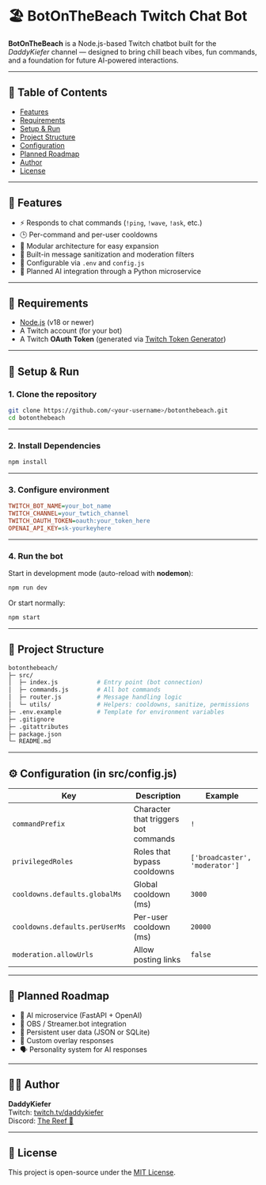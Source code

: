 # 🏖️ BotOnTheBeach Twitch Chat Bot

**BotOnTheBeach** is a Node.js-based Twitch chatbot built for the *DaddyKiefer* channel — designed to bring chill beach vibes, fun commands, and a foundation for future AI-powered interactions.

---

## 📑 Table of Contents

- [Features](#-features)
- [Requirements](#-requirements)
- [Setup & Run](#-setup--run)
- [Project Structure](#-project-structure)
- [Configuration](#-configuration-in-srcconfigjs)
- [Planned Roadmap](#-planned-roadmap)
- [Author](#-author)
- [License](#-license)

---


## 🌊 Features

- ⚡ Responds to chat commands (`!ping`, `!wave`, `!ask`, etc.)
- 🕒 Per-command and per-user cooldowns
- 🧩 Modular architecture for easy expansion
- 🌴 Built-in message sanitization and moderation filters
- 🔧 Configurable via `.env` and `config.js`
- 💬 Planned AI integration through a Python microservice

---

## 🧰 Requirements

- [Node.js](https://nodejs.org/) (v18 or newer)
- A Twitch account (for your bot)
- A Twitch **OAuth Token** (generated via [Twitch Token Generator](https://twitchtokengenerator.com/))

---

## 🚀 Setup & Run

### 1. Clone the repository

```bash
git clone https://github.com/<your-username>/botonthebeach.git
cd botonthebeach
```
---

### 2. Install Dependencies

```bash
npm install
```
---

### 3. Configure environment

```ini
TWITCH_BOT_NAME=your_bot_name
TWITCH_CHANNEL=your_twtich_channel
TWITCH_OAUTH_TOKEN=oauth:your_token_here
OPENAI_API_KEY=sk-yourkeyhere
```
---

### 4. Run the bot
Start in development mode (auto-reload with **nodemon**):
```bash
npm run dev
```
Or start normally:
```bash
npm start
```
---

## 🧩 Project Structure
```bash
botonthebeach/
├─ src/
│  ├─ index.js           # Entry point (bot connection)
│  ├─ commands.js        # All bot commands
│  ├─ router.js          # Message handling logic
│  └─ utils/             # Helpers: cooldowns, sanitize, permissions
├─ .env.example          # Template for environment variables
├─ .gitignore
├─ .gitattributes
├─ package.json
└─ README.md
```
---

## ⚙️ Configuration (in src/config.js)
| Key                            | Description                          | Example                        |
| ------------------------------ | ------------------------------------ | ------------------------------ |
| `commandPrefix`                | Character that triggers bot commands | `!`                            |
| `privilegedRoles`              | Roles that bypass cooldowns          | `['broadcaster', 'moderator']` |
| `cooldowns.defaults.globalMs`  | Global cooldown (ms)                 | `3000`                         |
| `cooldowns.defaults.perUserMs` | Per-user cooldown (ms)               | `20000`                        |
| `moderation.allowUrls`         | Allow posting links                  | `false`                        |
---

## 🧠 Planned Roadmap
- 🤖 AI microservice (FastAPI + OpenAI) 
- 🎥 OBS / Streamer.bot integration 
- 💾 Persistent user data (JSON or SQLite) 
- 🌈 Custom overlay responses 
- 🗣️ Personality system for AI responses 
---

## 🧑‍💻 Author
**DaddyKiefer**  
Twitch: [twitch.tv/daddykiefer](https://twitch.tv/dadykiefer)  
Discord: [The Reef 🌴](https://discord.gg/Utw53buB)  

---

## 📜 License
This project is open-source under the [MIT License](https://opensource.org/licenses/MIT).